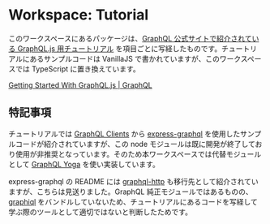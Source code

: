 # Workspace: Tutorial

このワークスペースにあるパッケージは、[GraphQL 公式サイトで紹介されている GraphQL.js 用チュートリアル](https://graphql.org/) を項目ごとに写経したものです。チュートリアルにあるサンプルコードは VanillaJS で書かれていますが、このワークスペースでは TypeScript に置き換えています。

[Getting Started With GraphQL.js | GraphQL](https://graphql.org/graphql-js/)

## 特記事項

チュートリアルでは [GraphQL Clients](https://graphql.org/graphql-js/graphql-clients/) から [express-graphql](https://www.npmjs.com/package/express-graphql) を使用したサンプルコードが紹介されていますが、この node モジュールは既に開発が終了しており使用が非推奨となっています。そのため本ワークスペースでは代替モジュールとして [GraphQL Yoga](https://the-guild.dev/graphql/yoga-server) を使い実装しています。

express-graphql の README には [graphql-http](https://www.npmjs.com/package/graphql-http) も移行先として紹介されていますが、こちらは見送りました。GraphQL 純正モジュールではあるものの、 [graphiql](https://www.npmjs.com/package/graphiql) をバンドルしていないため、チュートリアルにあるコードを写経して学ぶ際のツールとして適切ではないと判断したためです。
